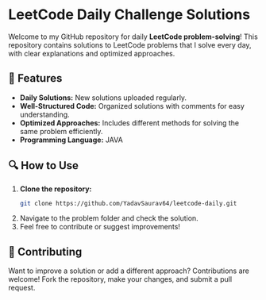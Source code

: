 # LeetCode Daily Challenge Solutions

Welcome to my GitHub repository for daily **LeetCode problem-solving**! This repository contains solutions to LeetCode problems that I solve every day, with clear explanations and optimized approaches.

## 📌 Features
- **Daily Solutions:** New solutions uploaded regularly.
- **Well-Structured Code:** Organized solutions with comments for easy understanding.
- **Optimized Approaches:** Includes different methods for solving the same problem efficiently.
- **Programming Language:** JAVA

## 🔍 How to Use
1. **Clone the repository:**  
   ```bash
   git clone https://github.com/YadavSaurav64/leetcode-daily.git

2. Navigate to the problem folder and check the solution.
3. Feel free to contribute or suggest improvements!

## 🤝 Contributing
Want to improve a solution or add a different approach? Contributions are welcome! Fork the repository, make your changes, and submit a pull request.
